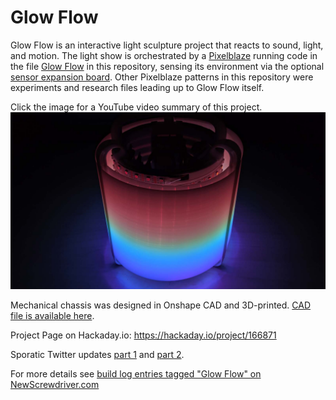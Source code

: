 # Glow Flow

Glow Flow is an interactive light sculpture project that reacts to sound, light, and motion.
The light show is orchestrated by a [Pixelblaze](https://www.bhencke.com/pixelblaze) running code in the file
[Glow Flow](Glow%20Flow) in this repository, sensing its environment via the optional
[sensor expansion board](https://github.com/simap/pixelblaze_sensor_board).
Other Pixelblaze patterns in this repository were experiments and research files leading up to Glow Flow itself.

Click the image for a YouTube video summary of this project.
[![Glow Flow](Glow%20Flow%20with%20illuminated%20diffuser%20in%20the%20dark.jpg)](https://youtu.be/IiIPcash7_Y)

Mechanical chassis was designed in Onshape CAD and 3D-printed. [CAD file is available here](https://cad.onshape.com/documents/5cb31d1a44297abb50fe3cf4/w/d8822a083a4d2c465fbfe8b3/e/21abda329f603b4d39eb684b).

Project Page on Hackaday.io: https://hackaday.io/project/166871

Sporatic Twitter updates [part 1](https://twitter.com/Regorlas/status/1143973037898776576) and [part 2](https://twitter.com/Regorlas/status/1149778693864054784).

For more details see [build log entries tagged "Glow Flow" on NewScrewdriver.com](https://newscrewdriver.com/tag/glow-flow/)
